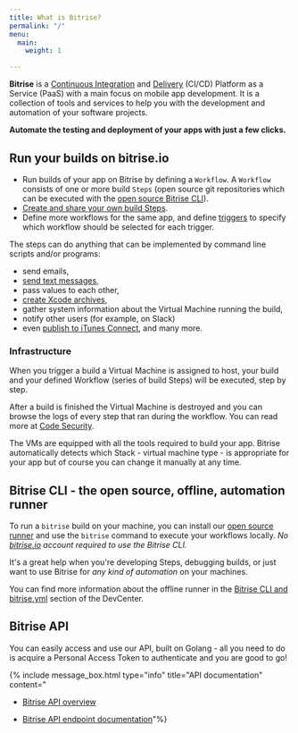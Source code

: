 ```yaml
---
title: What is Bitrise?
permalink: "/"
menu:
  main:
    weight: 1

---
```

**Bitrise** is a [Continuous Integration](https://en.wikipedia.org/wiki/Continuous_integration)
and [Delivery](https://en.wikipedia.org/wiki/Continuous_delivery) (CI/CD) Platform as a Service (PaaS)
with a main focus on mobile app development. It is a collection of tools and services to help you with the development and automation of your software projects.

**Automate the testing and deployment of your apps with just a few clicks.**

## Run your builds on bitrise.io

* Run builds of your app on Bitrise by defining a `Workflow`. A `Workflow` consists of one or more build `Steps` (open source git repositories
  which can be executed with the [open source Bitrise CLI](https://www.bitrise.io/cli)).
* [Create and share your own build Steps](https://github.com/bitrise-steplib/step-template).
* Define more workflows for the same app, and define [triggers](/webhooks/trigger-map) to specify which workflow should be selected for each trigger.

The steps can do anything that can be implemented by command line scripts and/or programs:

* send emails,
* [send text messages](https://github.com/bitrise-io/steps-sms-text-message),
* pass values to each other,
* [create Xcode archives](https://github.com/bitrise-io/steps-xcode-archive),
* gather system information about the Virtual Machine running the build,
* notify other users (for example, on Slack)
* even [publish to iTunes Connect](https://github.com/bitrise-io/steps-deploy-to-itunesconnect-deliver), and many more.

### Infrastructure

When you trigger a build a Virtual Machine is assigned to host, your build and your defined Workflow (series of build Steps) will be executed, step by step.

After a build is finished the Virtual Machine is destroyed and you can browse the logs of every step that ran during the workflow.
You can read more at [Code Security](/getting-started/code-security).

The VMs are equipped with all the tools required to build your app. Bitrise automatically detects which Stack - virtual machine type - is appropriate for your app but of course you can change it manually at any time.

## Bitrise CLI - the open source, offline, automation runner

To run a `bitrise` build on your machine, you can install our [open source runner](https://www.bitrise.io/cli)
and use the `bitrise` command to execute your workflows locally.
_No_ [_bitrise.io_](https://www.bitrise.io) _account required to use the Bitrise CLI._

It's a great help when you're developing Steps, debugging builds, or just want to use Bitrise for _any kind of automation_ on your machines.

You can find more information about the offline runner
in the [Bitrise CLI and bitrise.yml](/bitrise-cli/index/) section of the DevCenter.

## Bitrise API

You can easily access and use our API, built on Golang - all you need to do is acquire a Personal Access Token to authenticate and you are good to go!

{% include message_box.html type="info" title="API documentation" content="

* [Bitrise API overview](/api/v0.1/)


* [Bitrise API endpoint documentation](https://api-docs.bitrise.io)"%}
